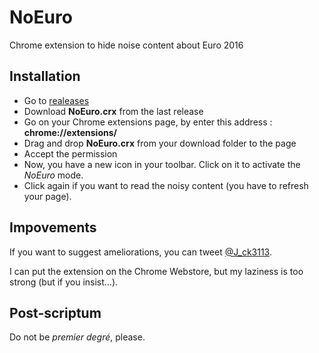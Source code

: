 # NoEuro
Chrome extension to hide noise content about Euro 2016

## Installation

* Go to [realeases](https://github.com/Jack3113/NoEuro/releases)
* Download __NoEuro.crx__ from the last release
* Go on your Chrome extensions page, by enter this address : __chrome://extensions/__
* Drag and drop __NoEuro.crx__ from your download folder to the page
* Accept the permission
* Now, you have a new icon in your toolbar. Click on it to activate the _NoEuro_ mode.
* Click again if you want to read the noisy content (you have to refresh your page).


## Impovements

If you want to suggest ameliorations, you can tweet [@J_ck3113](https://twitter.com/J_ck3113/).

I can put the extension on the Chrome Webstore, but my laziness is too strong (but if you insist…).

## Post-scriptum

Do not be _premier degré_, please.
